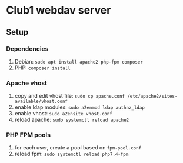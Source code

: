 # Club1 webdav server

## Setup

### Dependencies

1. Debian: `sudo apt install apache2 php-fpm composer`
2. PHP: `composer install`

### Apache vhost

1. copy and edit vhost file: `sudo cp apache.conf /etc/apache2/sites-available/vhost.conf`
2. enable ldap modules: `sudo a2enmod ldap authnz_ldap`
3. enable vhost: `sudo a2ensite vhost.conf`
3. reload apache: `sudo systemctl reload apache2`

### PHP FPM pools

1. for each user, create a pool based on `fpm-pool.conf`
2. reload fpm: `sudo systemctl reload php7.4-fpm`
